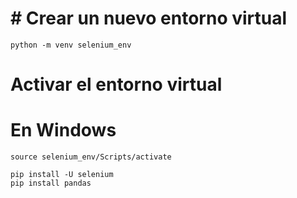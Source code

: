 # # Crear un nuevo entorno virtual
```
python -m venv selenium_env
```

# Activar el entorno virtual
# En Windows
```
source selenium_env/Scripts/activate
```
```
pip install -U selenium
pip install pandas
```
